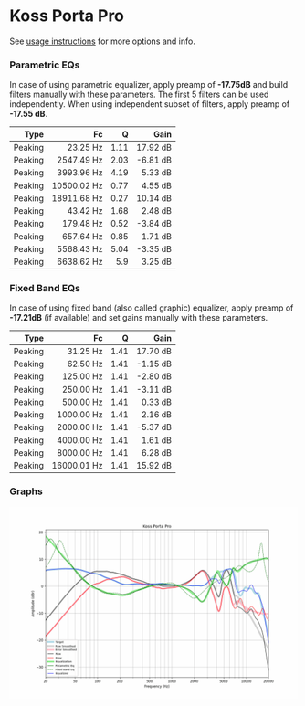 # Koss Porta Pro
See [usage instructions](https://github.com/jaakkopasanen/AutoEq#usage) for more options and info.

### Parametric EQs
In case of using parametric equalizer, apply preamp of **-17.75dB** and build filters manually
with these parameters. The first 5 filters can be used independently.
When using independent subset of filters, apply preamp of **-17.55 dB**.

| Type    | Fc          |    Q | Gain     |
|--------:|------------:|-----:|---------:|
| Peaking | 23.25 Hz    | 1.11 | 17.92 dB |
| Peaking | 2547.49 Hz  | 2.03 | -6.81 dB |
| Peaking | 3993.96 Hz  | 4.19 | 5.33 dB  |
| Peaking | 10500.02 Hz | 0.77 | 4.55 dB  |
| Peaking | 18911.68 Hz | 0.27 | 10.14 dB |
| Peaking | 43.42 Hz    | 1.68 | 2.48 dB  |
| Peaking | 179.48 Hz   | 0.52 | -3.84 dB |
| Peaking | 657.64 Hz   | 0.85 | 1.71 dB  |
| Peaking | 5568.43 Hz  | 5.04 | -3.35 dB |
| Peaking | 6638.62 Hz  | 5.9  | 3.25 dB  |

### Fixed Band EQs
In case of using fixed band (also called graphic) equalizer, apply preamp of **-17.21dB**
(if available) and set gains manually with these parameters.

| Type    | Fc          |    Q | Gain     |
|--------:|------------:|-----:|---------:|
| Peaking | 31.25 Hz    | 1.41 | 17.70 dB |
| Peaking | 62.50 Hz    | 1.41 | -1.15 dB |
| Peaking | 125.00 Hz   | 1.41 | -2.80 dB |
| Peaking | 250.00 Hz   | 1.41 | -3.11 dB |
| Peaking | 500.00 Hz   | 1.41 | 0.33 dB  |
| Peaking | 1000.00 Hz  | 1.41 | 2.16 dB  |
| Peaking | 2000.00 Hz  | 1.41 | -5.37 dB |
| Peaking | 4000.00 Hz  | 1.41 | 1.61 dB  |
| Peaking | 8000.00 Hz  | 1.41 | 6.28 dB  |
| Peaking | 16000.01 Hz | 1.41 | 15.92 dB |

### Graphs
![](./Koss%20Porta%20Pro.png)